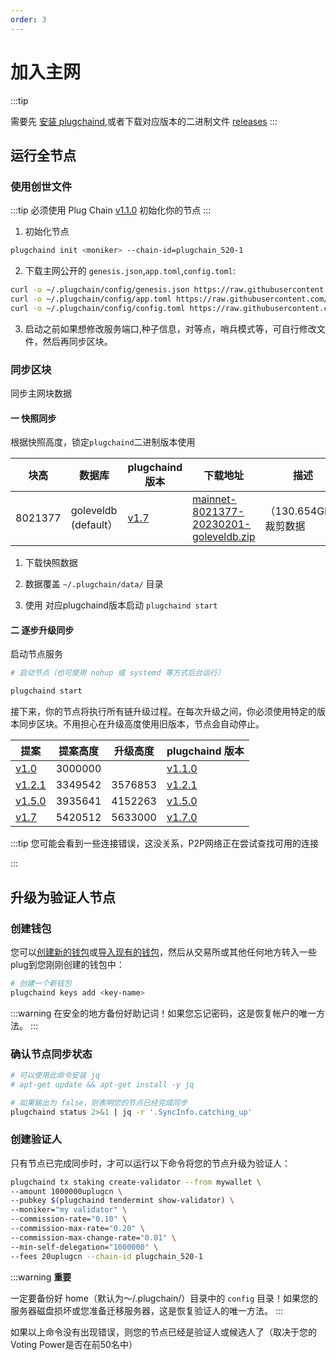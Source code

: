 ```yaml
---
order: 3
---
```


# 加入主网

:::tip

需要先 [安装 plugchaind](install.md),或者下载对应版本的二进制文件 [releases](https://github.com/oracleNetworkProtocol/plugchain/releases)
:::

## 运行全节点

### 使用创世文件

:::tip
必须使用 Plug Chain [v1.1.0](https://github.com/oracleNetworkProtocol/plugchain.git) 初始化你的节点
:::

1. 初始化节点

```bash
plugchaind init <moniker> --chain-id=plugchain_520-1
```

2. 下载主网公开的 `genesis.json`,`app.toml`,`config.toml`:

```bash 
curl -o ~/.plugchain/config/genesis.json https://raw.githubusercontent.com/oracleNetworkProtocol/mainnet/main/version/v1/genesis.json
curl -o ~/.plugchain/config/app.toml https://raw.githubusercontent.com/oracleNetworkProtocol/mainnet/main/version/v1/app.toml
curl -o ~/.plugchain/config/config.toml https://raw.githubusercontent.com/oracleNetworkProtocol/mainnet/main/version/v1/config.toml
```
3. 启动之前如果想修改服务端口,种子信息，对等点，哨兵模式等，可自行修改文件，然后再同步区块。


###  同步区块

同步主网块数据
#### 一 快照同步

根据快照高度，锁定`plugchaind`二进制版本使用


| 块高 | 数据库  | plugchaind 版本 | 下载地址 | 描述 |
| ---- | --------- | -------- | ----| ----|
| 8021377 | goleveldb (default） | [v1.7](https://github.com/oracleNetworkProtocol/plugchain/releases/tag/v1.7.0) | [mainnet-8021377-20230201-goleveldb.zip](https://snapshot-node-mainnet.oss-cn-hangzhou.aliyuncs.com/mainnet-8021377-20230201-goleveldb.zip) | （130.654GB） 裁剪数据|

1. 下载快照数据

2. 数据覆盖 `~/.plugchain/data/` 目录

3. 使用 对应plugchaind版本启动 `plugchaind start`



#### 二 逐步升级同步
启动节点服务

```bash
# 启动节点（也可使用 nohup 或 systemd 等方式后台运行）

plugchaind start
```


接下来，你的节点将执行所有链升级过程。在每次升级之间，你必须使用特定的版本同步区块。不用担心在升级高度使用旧版本，节点会自动停止。

| 提案 | 提案高度 | 升级高度 | plugchaind 版本 |
| -------- | ------------ | -------------- | ----- |
| [v1.0](https://www.plugchain.network/v2/communityDetail?id=7)  |  3000000     |    | [v1.1.0](https://github.com/oracleNetworkProtocol/plugchain/releases/tag/v1.1.0) |
| [v1.2.1](https://www.plugchain.network/v2/communityDetail?id=8)  |  3349542     |  3576853  | [v1.2.1](https://github.com/oracleNetworkProtocol/plugchain/releases/tag/v1.2.1) |
| [v1.5.0](https://www.plugchain.network/v2/communityDetail?id=9)  |  3935641     |  4152263  | [v1.5.0](https://github.com/oracleNetworkProtocol/plugchain/releases/tag/v1.5.0) |
| [v1.7](https://www.plugchain.network/v2/communityDetail?id=10)  |  5420512     |  5633000  | [v1.7.0](https://github.com/oracleNetworkProtocol/plugchain/releases/tag/v1.7.0) |






:::tip
您可能会看到一些连接错误，这没关系，P2P网络正在尝试查找可用的连接


:::


## 升级为验证人节点

### 创建钱包

您可以[创建新的钱包](../cli-client/keys.md#创建密钥)或[导入现有的钱包](../cli-client/keys.md#通过助记词恢复密钥)，然后从交易所或其他任何地方转入一些plug到您刚刚创建的钱包中：

```bash
# 创建一个新钱包
plugchaind keys add <key-name>
```

:::warning
在安全的地方备份好助记词！如果您忘记密码，这是恢复帐户的唯一方法。
:::

### 确认节点同步状态

```bash
# 可以使用此命令安装 jq
# apt-get update && apt-get install -y jq

# 如果输出为 false，则表明您的节点已经完成同步
plugchaind status 2>&1 | jq -r '.SyncInfo.catching_up'
```

### 创建验证人

只有节点已完成同步时，才可以运行以下命令将您的节点升级为验证人：

```bash
plugchaind tx staking create-validator --from mywallet \
--amount 1000000uplugcn \
--pubkey $(plugchaind tendermint show-validator) \
--moniker="my validator" \
--commission-rate="0.10" \
--commission-max-rate="0.20" \
--commission-max-change-rate="0.01" \
--min-self-delegation="1000000" \
--fees 20uplugcn --chain-id plugchain_520-1
```


:::warning
**重要**

一定要备份好 home（默认为〜/.plugchain/）目录中的 `config` 目录！如果您的服务器磁盘损坏或您准备迁移服务器，这是恢复验证人的唯一方法。
:::

如果以上命令没有出现错误，则您的节点已经是验证人或候选人了（取决于您的Voting Power是否在前50名中）